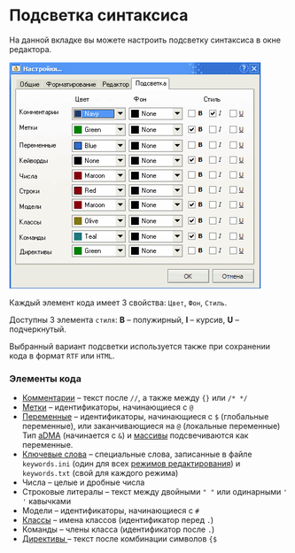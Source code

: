 # Подсветка синтаксиса

На данной вкладке вы можете настроить подсветку синтаксиса в окне редактора.

![](../../.gitbook/assets/highlight.gif)

Каждый элемент кода имеет 3 свойства: `Цвет`, `Фон`, `Стиль`.

Доступны 3 элемента `стиля`: **B** – полужирный, **I** – курсив, **U** – подчеркнутый.

Выбранный вариант подсветки используется также при сохранении кода в формат `RTF` или `HTML`.

### Элементы кода

* [Комментарии](../../features.md#kommentirovanie-koda) – текст после `//`, а также между `{}` или `/* */`
* [Метки](../../coding/data-types.md#metki) – идентификаторы, начинающиеся с `@`
* [Переменные](../../coding/variables.md) – идентификаторы, начинающиеся с `$` \(глобальные переменные\), или заканчивающиеся на `@` \(локальные переменные\) Тип [aDMA](../../coding/data-types.md#peremennye) \(начинается с `&`\) и [массивы](../../coding/arrays.md) подсвечиваются как переменные.
* [Ключевые слова](../../coding/keywords.md) – специальные слова, записанные в файле `keywords.ini` \(один для всех [режимов редактирования](../../edit-modes.md)\) и `keywords.txt` \(свой для каждого режима\)
* Числа – целые и дробные числа
* Строковые литералы – текст между двойными `" "` или одинарными `' '` кавычками
* Модели – идентификаторы, начинающиеся с `#`
* [Классы](../../coding/classes.md) – имена классов \(идентификатор перед `.`\)
* Команды – члены класса \(идентификатор после `.`\)
* [Директивы ](../../coding/directives.md)– текст после комбинации символов `{$`

